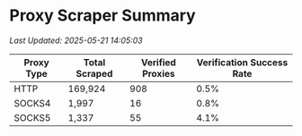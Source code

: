 # Proxy Scraper Summary

_Last Updated: 2025-05-21 14:05:03_

| Proxy Type | Total Scraped | Verified Proxies | Verification Success Rate |
|------------|--------------|------------------|--------------------------|
| HTTP | 169,924 | 908 | 0.5% |
| SOCKS4 | 1,997 | 16 | 0.8% |
| SOCKS5 | 1,337 | 55 | 4.1% |
